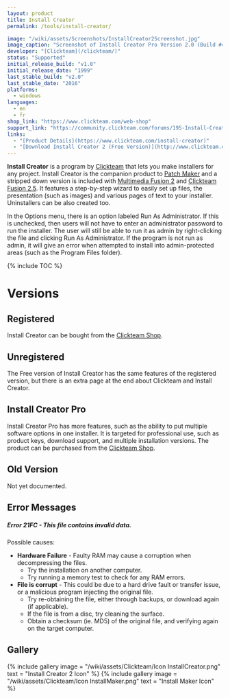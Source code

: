 ```yaml
---
layout: product
title: Install Creator
permalink: /tools/install-creator/

image: "/wiki/assets/Screenshots/InstallCreator2Screenshot.jpg"
image_caption: "Screenshot of Install Creator Pro Version 2.0 (Build #45)"
developer: "[Clickteam](/clickteam/)"
status: "Supported"
initial_release_build: "v1.0"
initial_release_date: "1999"
last_stable_build: "v2.0"
last_stable_date: "2016"
platforms:
  - windows
languages:
  - en
  - fr
shop_link: "https://www.clickteam.com/web-shop"
support_link: "https://community.clickteam.com/forums/195-Install-Creator-and-Patch-Maker"
links:
  - "[Product Details](https://www.clickteam.com/install-creator)"
  - "[Download Install Creator 2 (Free Version)](http://www.clickteam.com/webftp/files/4/5/icinst.exe)"
---
```


**Install Creator** is a program by [Clickteam] that lets you make installers for any project.
Install Creator is the companion product to [Patch Maker] and a stripped down version is
included with [Multimedia Fusion 2] and [Clickteam Fusion 2.5]. It features a step-by-step
wizard to easily set up files, the presentation (such as images) and various pages of text
to your installer. Uninstallers can be also created too.

In the Options menu, there is an option labeled Run As Administrator. If this is unchecked,
then users will not have to enter an administrator password to run the installer.
The user will still be able to run it as admin by right-clicking the file and clicking
Run As Administrator. If the program is not run as admin, it will give an error when
attempted to install into admin-protected areas (such as the Program Files folder).

{% include TOC %}

# Versions
## Registered
Install Creator can be bought from the [Clickteam Shop](https://shop.clickteam.com/).


## Unregistered
The Free version of Install Creator has the same features of the registered version,
but there is an extra page at the end about Clickteam and Install Creator.

## Install Creator Pro
Install Creator Pro has more features, such as the ability to put multiple software
options in one installer. It is targeted for professional use, such as product keys,
download support, and multiple installation versions. The product can be purchased
from the [Clickteam Shop](https://shop.clickteam.com/).

## Old Version
Not yet documented.

## Error Messages

##### **Error 21FC** - This file contains invalid data.
Possible causes:

* **Hardware Failure** - Faulty RAM may cause a corruption when decompressing the files.
  * Try the installation on another computer.
  * Try running a memory test to check for any RAM errors.
* **File is corrupt** - This could be due to a hard drive fault or transfer issue, or a malicious program injecting the original file.
  * Try re-obtaining the file, either through backups, or download again (if applicable).
  * If the file is from a disc, try cleaning the surface.
  * Obtain a checksum (ie. MD5) of the original file, and verifying again on the target computer.

## Gallery
{% include gallery
    image = "/wiki/assets/Clickteam/Icon InstallCreator.png"
    text = "Install Creator 2 Icon"
%}
{% include gallery
    image = "/wiki/assets/Clickteam/Icon InstallMaker.png"
    text = "Install Maker Icon"
%}

[Clickteam]: /clickteam/
[Patch Maker]: /patch-maker/
[Multimedia Fusion 2]: /fusion/2.0/
[Clickteam Fusion 2.5]: /fusion/2.5/
